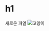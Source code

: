 # h1

새로운 파일
![고양이](https://encrypted-tbn0.gstatic.com/images?q=tbn:ANd9GcTo2x09km7b35RzvH8yg_tXzVkSi_jXJnmOWA&usqp=CAU)
